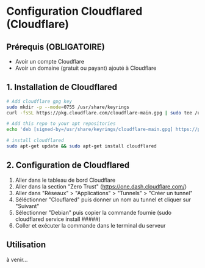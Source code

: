 # Configuration Cloudflared (Cloudflare)

## Prérequis (OBLIGATOIRE)

- Avoir un compte Cloudflare
- Avoir un domaine (gratuit ou payant) ajouté à Cloudflare

## 1. Installation de Cloudflared

```bash
# Add cloudflare gpg key
sudo mkdir -p --mode=0755 /usr/share/keyrings
curl -fsSL https://pkg.cloudflare.com/cloudflare-main.gpg | sudo tee /usr/share/keyrings/cloudflare-main.gpg >/dev/null

# Add this repo to your apt repositories
echo 'deb [signed-by=/usr/share/keyrings/cloudflare-main.gpg] https://pkg.cloudflare.com/cloudflared any main' | sudo tee /etc/apt/sources.list.d/cloudflared.list

# install cloudflared
sudo apt-get update && sudo apt-get install cloudflared
```

## 2. Configuration de Cloudflared

1. Aller dans le tableau de bord Cloudflare
2. Aller dans la section "Zero Trust" (https://one.dash.cloudflare.com/)
3. Aller dans "Réseaux" > "Applications" > "Tunnels" > "Créer un tunnel"
4. Séléctionner "Clouflared" puis donner un nom au tunnel et cliquer sur "Suivant"
5. Sélectionner "Debian" puis copier la commande fournie (sudo cloudflared service install #####)
6. Coller et exécuter la commande dans le terminal du serveur

## Utilisation

à venir...
